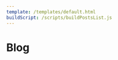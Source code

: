 ```yaml
---
template: /templates/default.html
buildScript: /scripts/buildPostsList.js
---
```


# Blog

<ul id="posts" />

